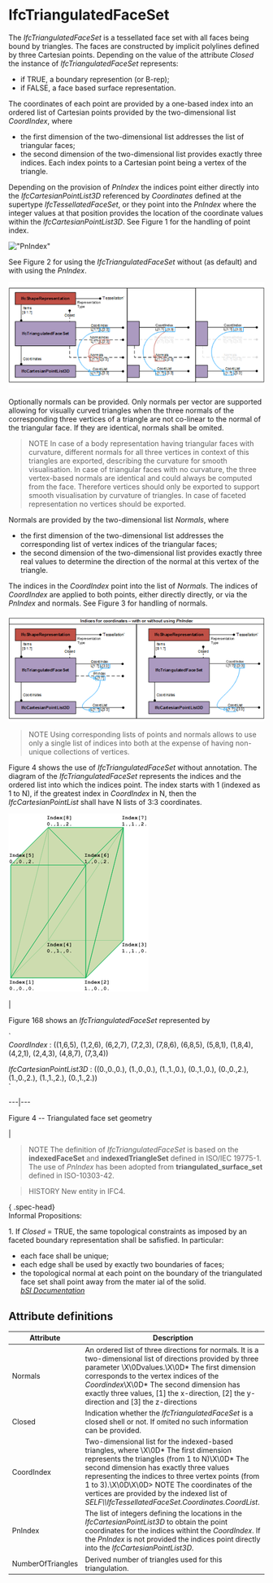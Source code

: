 IfcTriangulatedFaceSet
======================
The _IfcTriangulatedFaceSet_ is a tessellated face set with all faces being
bound by triangles. The faces are constructed by implicit polylines defined by
three Cartesian points. Depending on the value of the attribute _Closed_ the
instance of _IfcTriangulatedFaceSet_ represents:  
  
* if TRUE, a boundary represention (or B-rep);  
* if FALSE, a face based surface representation.  
  
The coordinates of each point are provided by a one-based index into an
ordered list of Cartesian points provided by the two-dimensional list
_CoordIndex_, where  
  
* the first dimension of the two-dimensional list addresses the list of triangular faces;  
* the second dimension of the two-dimensional list provides exactly three indices. Each index points to a Cartesian point being a vertex of the triangle.  
  
Depending on the provision of _PnIndex_ the indices point either directly into
the _IfcCartesianPointList3D_ referenced by _Coordinates_ defined at the
supertype _IfcTessellatedFaceSet_, or they point into the _PnIndex_ where the
integer values at that position provides the location of the coordinate values
within the _IfcCartesianPointList3D_. See Figure 1 for the handling of point
index.  
  
!["PnIndex"](../figures/ifctriangulatedfaceset_03.png "Figure 1 -- Use of
_PnIndex_")  
  
See Figure 2 for using the _IfcTriangulatedFaceSet_ without (as default) and
with using the _PnIndex_.  
  
!["IfcTriangulatedFaceSet_01"](../figures/ifctriangulatedfaceset_01.png
"Figure 2 -- Triangulated face set")  
  
Optionally normals can be provided. Only normals per vector are supported
allowing for visually curved triangles when the three normals of the
corresponding three vertices of a triangle are not co-linear to the normal of
the triangular face. If they are identical, normals shall be omited.  
  
> NOTE  In case of a body representation having triangular faces with
> curvature, different normals for all three vertices in context of this
> triangles are exported, describing the curvature for smooth visualisation.
> In case of triangular faces with no curvature, the three vertex-based
> normals are identical and could always be computed from the face. Therefore
> vertices should only be exported to support smooth visualisation by
> curvature of triangles. In case of faceted representation no vertices should
> be exported.  
  
Normals are provided by the two-dimensional list _Normals_, where  
  
* the first dimension of the two-dimensional list addresses the corresponding list of vertex indices of the triangular faces;   
* the second dimension of the two-dimensional list provides exactly three real values to determine the direction of the normal at this vertex of the triangle.  
  
The indices in the _CoordIndex_ point into the list of _Normals_. The indices
of _CoordIndex_ are applied to both points, either directly directly, or via
the _PnIndex_ and normals. See Figure 3 for handling of normals.  
  
!["IfcTriangulatedFaceSet_02"](../figures/ifctriangulatedfaceset_02.png
"Figure 3 -- Triangulated face set with normals")  
  
> NOTE  Using corresponding lists of points and normals allows to use only a
> single list of indices into both at the expense of having non-unique
> collections of vertices.  
  
Figure 4 shows the use of _IfcTriangulatedFaceSet_ without annotation. The
diagram of the _IfcTriangulatedFaceSet_ represents the indices and the ordered
list into which the indices point. The index starts with 1 (indexed as 1 to
N), if the greatest index in _CoordIndex_ in N, then the
_IfcCartesianPointList_ shall have N lists of 3:3 coordinates.  
  
  
  
  
![IfcTriangulatedFaceSet_Example-01](../figures/ifctriangulatedfaceset_example-01.png)  
  
|  

Figure 168 shows an _IfcTriangulatedFaceSet_ represented by  
  

  
`  
 _CoordIndex_ : ((1,6,5), (1,2,6), (6,2,7), (7,2,3), (7,8,6), (6,8,5),
(5,8,1), (1,8,4), (4,2,1), (2,4,3), (4,8,7), (7,3,4))  
  
 _IfcCartesianPointList3D_ : ((0.,0.,0.), (1.,0.,0.), (1.,1.,0.), (0.,1.,0.),
(0.,0.,2.), (1.,0.,2.), (1.,1.,2.), (0.,1.,2.))  
`  
  
  
---|---  
  
  

Figure 4 -- Triangulated face set geometry

  
|  
  
  
  
  
> NOTE  The definition of _IfcTriangulatedFaceSet_ is based on the
> **indexedFaceSet** and **indexedTriangleSet** defined in ISO/IEC 19775-1.
> The use of _PnIndex_ has been adopted from **triangulated_surface_set**
> defined in ISO-10303-42.  
  
> HISTORY  New entity in IFC4.  
  
{ .spec-head}  
Informal Propositions:  
  
1\. If _Closed_ = TRUE, the same topological constraints as imposed by an
faceted boundary representation shall be safisfied. In particular:  
* each face shall be unique;  
* each edge shall be used by exactly two boundaries of faces;  
* the topological normal at each point on the boundary of the triangulated face set shall point away from the mater ial of the solid.  
[ _bSI
Documentation_](https://standards.buildingsmart.org/IFC/DEV/IFC4_2/FINAL/HTML/schema/ifcgeometricmodelresource/lexical/ifctriangulatedfaceset.htm)


Attribute definitions
---------------------
| Attribute         | Description                                                                                                                                                                                                                                                                                                                                                                                 |
|-------------------|---------------------------------------------------------------------------------------------------------------------------------------------------------------------------------------------------------------------------------------------------------------------------------------------------------------------------------------------------------------------------------------------|
| Normals           | An ordered list of three directions for normals. It is a two-dimensional list of directions provided by three parameter \X\0Dvalues.\X\0D* The first dimension corresponds to the vertex indices of the _Coordindex_\X\0D* The second dimension has exactly three values, [1] the x-direction, [2] the y-direction and [3] the z-directions                                                 |
| Closed            | Indication whether the _IfcTriangulatedFaceSet_ is a closed shell or not. If omited no such information can be provided.                                                                                                                                                                                                                                                                    |
| CoordIndex        | Two-dimensional list for the indexed-based triangles, where \X\0D* The first dimension represents the triangles (from 1 to N)\X\0D* The second dimension has exactly three values representing the indices to three vertex points (from 1 to 3).\X\0D\X\0D> NOTE  The coordinates of the vertices are provided by the indexed list of _SELF\\\IfcTessellatedFaceSet.Coordinates.CoordList_. |
| PnIndex           | The list of integers defining the locations in the _IfcCartesianPointList3D_ to obtain the point coordinates for the indices withint the _CoordIndex_. If the _PnIndex_ is not provided the indices point directly into the _IfcCartesianPointList3D_.                                                                                                                                      |
| NumberOfTriangles | Derived number of triangles used for this triangulation.                                                                                                                                                                                                                                                                                                                                    |


